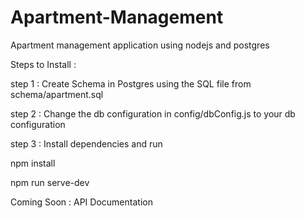 # Apartment-Management
Apartment management application using nodejs and postgres 


Steps to Install :

step 1 :
Create Schema in Postgres using the SQL file from schema/apartment.sql

step 2 : 
Change the db configuration in config/dbConfig.js to your db configuration

step 3 :
Install dependencies and run 

npm install

npm run serve-dev



Coming Soon : API Documentation


